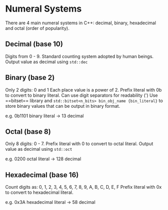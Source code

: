 # Numeral Systems

There are 4 main numeral systems in C++: decimal, binary, hexadecimal and octal (order of popularity).

## Decimal (base 10)
Digits from 0 - 9.
Standard counting system adopted by human beings.
Output value as decimal using `std::dec`

## Binary (base 2)
Only 2 digits: 0 and 1
Each place value is a power of 2.
Prefix literal with 0b to convert to binary literal.
Can use digit separators for readability (')
Use ==bitset== library and `std::bitset<n_bits> bin_obj_name {bin_literal}` to store binary values that can be output in binary format.

e.g. 0b1101 binary literal -> 13 decimal

## Octal (base 8)
Only 8 digits: 0 - 7.
Prefix literal with 0 to convert to octal literal.
Output value as decimal using `std::oct`

e.g. 0200 octal literal -> 128 decimal


## Hexadecimal (base 16)
Count digits as: 0, 1, 2, 3, 4, 5, 6, 7, 8, 9, A, B, C, D, E, F
Prefix literal with 0x to convert to hexadecimal literal.

e.g. 0x3A hexadecimal literal -> 58 decimal
